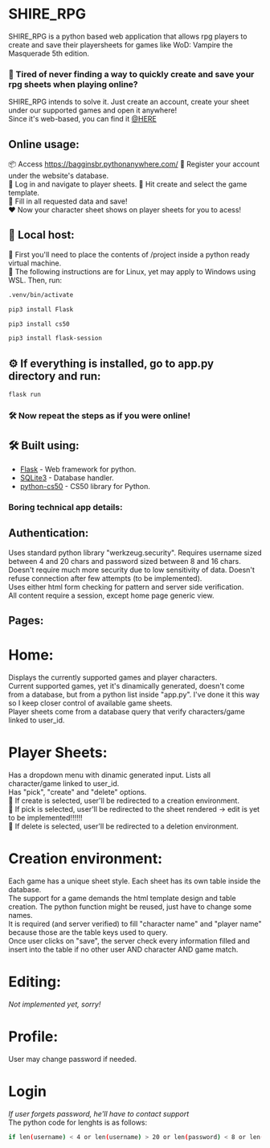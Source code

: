 # SHIRE_RPG

SHIRE_RPG is a python based web application that allows rpg players to create and save their playersheets for games like WoD: Vampire the Masquerade 5th edition.

### 🚀 Tired of never finding a way to quickly create and save your rpg sheets when playing online?  
SHIRE_RPG intends to solve it. Just create an account, create your sheet under our supported games and open it anywhere!  
Since it's web-based, you can find it [@HERE](https://bagginsbr.pythonanywhere.com/)

## Online usage:
📦 Access https://bagginsbr.pythonanywhere.com/
🔩 Register your account under the website's database.  
🔩 Log in and navigate to player sheets.
🔩 Hit create and select the game template.  
🔩 Fill in all requested data and save!  
❤️ Now your character sheet shows on player sheets for you to acess!  

## 🔧 Local host: 
📌 First you'll need to place the contents of /project inside a python ready virtual machine.   
📌 The following instructions are for Linux, yet may apply to Windows using WSL.
Then, run:
```bash
.venv/bin/activate
```
```bash
pip3 install Flask
```
```bash
pip3 install cs50
```
```bash
pip3 install flask-session
```
## ⚙️ If everything is installed, go to app.py directory and run:
```bash
flask run
```
### 🛠️ Now repeat the steps as if you were online!


## 🛠️ Built using:

* [Flask](https://flask.palletsprojects.com/en/3.0.x/) - Web framework for python.
* [SQLite3](https://www.sqlite.org/) - Database handler.
* [python-cs50](https://github.com/cs50/python-cs50) - CS50 library for Python.

### Boring technical app details:
## Authentication:
Uses standard python library "werkzeug.security". Requires username sized between 4 and 20 chars and password sized between 8 and 16 chars.  
Doesn't require much more security due to low sensitivity of data. Doesn't refuse connection after few attempts (to be implemented).  
Uses either html form checking for pattern and server side verification.  
All content require a session, except home page generic view.  

## Pages:  
# Home:
Displays the currently supported games and player characters.  
Current supported games, yet it's dinamically generated, doesn't come from a database, but from a python list inside "app.py". I've done it this way so I keep closer control of available game sheets.  
Player sheets come from a database query that verify characters/game linked to user_id.  
# Player Sheets:  
Has a dropdown menu with dinamic generated input. Lists all character/game linked to user_id.  
Has "pick", "create" and "delete" options.  
📌 If create is selected, user'll be redirected to a creation environment.  
📌 If pick is selected, user'll be redirected to the sheet rendered -> edit is yet to be implemented!!!!!!  
📌 If delete is selected, user'll be redirected to a deletion environment.  
# Creation environment:
Each game has a unique sheet style. Each sheet has its own table inside the database.  
The support for a game demands the html template design and table creation. The python function might be reused, just have to change some names.  
It is required (and server verified) to fill "character name" and "player name" because those are the table keys used to query.  
Once user clicks on "save", the server check every information filled and insert into the table if no other user AND character AND game match.
# Editing:
*Not implemented yet, sorry!*  
# Profile:
User may change password if needed.
# Login
*If user forgets password, he'll have to contact support*  
The python code for lenghts is as follows:
```bash
if len(username) < 4 or len(username) > 20 or len(password) < 8 or len(password) > 16:
```

